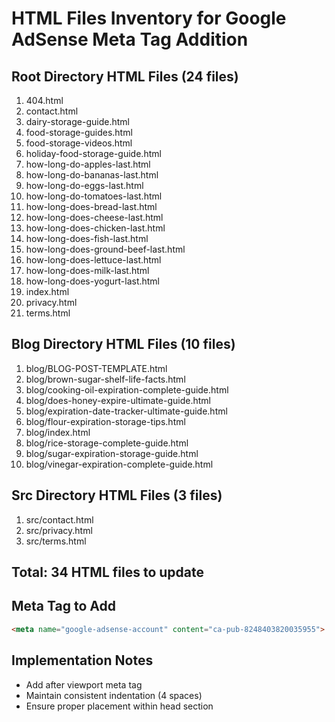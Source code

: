# HTML Files Inventory for Google AdSense Meta Tag Addition

## Root Directory HTML Files (24 files)
1. 404.html
2. contact.html
3. dairy-storage-guide.html
4. food-storage-guides.html
5. food-storage-videos.html
6. holiday-food-storage-guide.html
7. how-long-do-apples-last.html
8. how-long-do-bananas-last.html
9. how-long-do-eggs-last.html
10. how-long-do-tomatoes-last.html
11. how-long-does-bread-last.html
12. how-long-does-cheese-last.html
13. how-long-does-chicken-last.html
14. how-long-does-fish-last.html
15. how-long-does-ground-beef-last.html
16. how-long-does-lettuce-last.html
17. how-long-does-milk-last.html
18. how-long-does-yogurt-last.html
19. index.html
20. privacy.html
21. terms.html

## Blog Directory HTML Files (10 files)
1. blog/BLOG-POST-TEMPLATE.html
2. blog/brown-sugar-shelf-life-facts.html
3. blog/cooking-oil-expiration-complete-guide.html
4. blog/does-honey-expire-ultimate-guide.html
5. blog/expiration-date-tracker-ultimate-guide.html
6. blog/flour-expiration-storage-tips.html
7. blog/index.html
8. blog/rice-storage-complete-guide.html
9. blog/sugar-expiration-storage-guide.html
10. blog/vinegar-expiration-complete-guide.html

## Src Directory HTML Files (3 files)
1. src/contact.html
2. src/privacy.html
3. src/terms.html

## Total: 34 HTML files to update

## Meta Tag to Add
```html
<meta name="google-adsense-account" content="ca-pub-8248403820035955">
```

## Implementation Notes
- Add after viewport meta tag
- Maintain consistent indentation (4 spaces)
- Ensure proper placement within head section